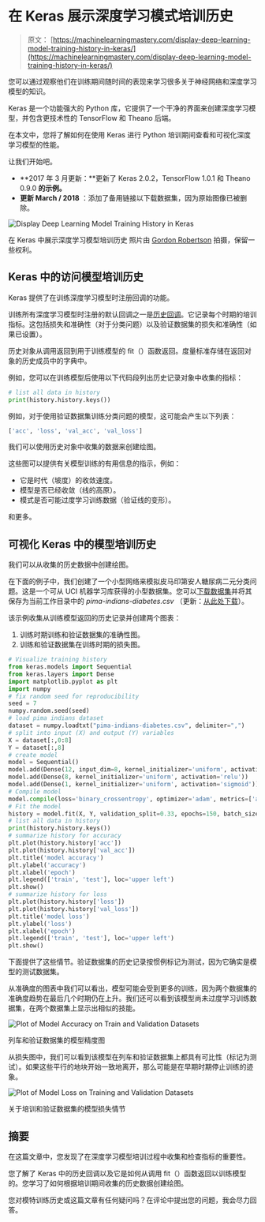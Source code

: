# 在 Keras 展示深度学习模式培训历史

> 原文： [https://machinelearningmastery.com/display-deep-learning-model-training-history-in-keras/](https://machinelearningmastery.com/display-deep-learning-model-training-history-in-keras/)

您可以通过观察他们在训练期间随时间的表现来学习很多关于神经网络和深度学习模型的知识。

Keras 是一个功能强大的 Python 库，它提供了一个干净的界面来创建深度学习模型，并包含更技术性的 TensorFlow 和 Theano 后端。

在本文中，您将了解如何在使用 Keras 进行 Python 培训期间查看和可视化深度学习模型的性能。

让我们开始吧。

*   **2017 年 3 月更新：**更新了 Keras 2.0.2，TensorFlow 1.0.1 和 Theano 0.9.0 **的示例。**
*   **更新 March / 2018** ：添加了备用链接以下载数据集，因为原始图像已被删除。

![Display Deep Learning Model Training History in Keras](img/8f6199089c1bc957ea5e0a9d478c098a.jpg)

在 Keras 中展示深度学习模型培训历史
照片由 [Gordon Robertson](https://www.flickr.com/photos/gordon_robertson/5620659988/) 拍摄，保留一些权利。

## Keras 中的访问模型培训历史

Keras 提供了在训练深度学习模型时注册回调的功能。

训练所有深度学习模型时注册的默认回调之一是[历史回调](http://keras.io/callbacks/)。它记录每个时期的培训指标。这包括损失和准确性（对于分类问题）以及验证数据集的损失和准确性（如果已设置）。

历史对象从调用返回到用于训练模型的 fit（）函数返回。度量标准存储在返回对象的历史成员中的字典中。

例如，您可以在训练模型后使用以下代码段列出历史记录对象中收集的指标：

```py
# list all data in history
print(history.history.keys())
```

例如，对于使用验证数据集训练分类问题的模型，这可能会产生以下列表：

```py
['acc', 'loss', 'val_acc', 'val_loss']
```

我们可以使用历史对象中收集的数据来创建绘图。

这些图可以提供有关模型训练的有用信息的指示，例如：

*   它是时代（坡度）的收敛速度。
*   模型是否已经收敛（线的高原）。
*   模式是否可能过度学习训练数据（验证线的变形）。

和更多。

## 可视化 Keras 中的模型培训历史

我们可以从收集的历史数据中创建绘图。

在下面的例子中，我们创建了一个小型网络来模拟皮马印第安人糖尿病二元分类问题。这是一个可从 UCI 机器学习库获得的小型数据集。您可以[下载数据集](http://archive.ics.uci.edu/ml/machine-learning-databases/pima-indians-diabetes/pima-indians-diabetes.data)并将其保存为当前工作目录中的 _pima-indians-diabetes.csv_ （更新：[从此处下载](https://raw.githubusercontent.com/jbrownlee/Datasets/master/pima-indians-diabetes.data.csv)）。

该示例收集从训练模型返回的历史记录并创建两个图表：

1.  训练时期训练和验证数据集的准确性图。
2.  训练和验证数据集在训练时期的损失图。

```py
# Visualize training history
from keras.models import Sequential
from keras.layers import Dense
import matplotlib.pyplot as plt
import numpy
# fix random seed for reproducibility
seed = 7
numpy.random.seed(seed)
# load pima indians dataset
dataset = numpy.loadtxt("pima-indians-diabetes.csv", delimiter=",")
# split into input (X) and output (Y) variables
X = dataset[:,0:8]
Y = dataset[:,8]
# create model
model = Sequential()
model.add(Dense(12, input_dim=8, kernel_initializer='uniform', activation='relu'))
model.add(Dense(8, kernel_initializer='uniform', activation='relu'))
model.add(Dense(1, kernel_initializer='uniform', activation='sigmoid'))
# Compile model
model.compile(loss='binary_crossentropy', optimizer='adam', metrics=['accuracy'])
# Fit the model
history = model.fit(X, Y, validation_split=0.33, epochs=150, batch_size=10, verbose=0)
# list all data in history
print(history.history.keys())
# summarize history for accuracy
plt.plot(history.history['acc'])
plt.plot(history.history['val_acc'])
plt.title('model accuracy')
plt.ylabel('accuracy')
plt.xlabel('epoch')
plt.legend(['train', 'test'], loc='upper left')
plt.show()
# summarize history for loss
plt.plot(history.history['loss'])
plt.plot(history.history['val_loss'])
plt.title('model loss')
plt.ylabel('loss')
plt.xlabel('epoch')
plt.legend(['train', 'test'], loc='upper left')
plt.show()
```

下面提供了这些情节。验证数据集的历史记录按惯例标记为测试，因为它确实是模型的测试数据集。

从准确度的图表中我们可以看出，模型可能会受到更多的训练，因为两个数据集的准确度趋势在最后几个时期仍在上升。我们还可以看到该模型尚未过度学习训练数据集，在两个数据集上显示出相似的技能。

![Plot of Model Accuracy on Train and Validation Datasets](img/aa735153796f8cda098d2fe7fb675e75.jpg)

列车和验证数据集的模型精度图

从损失图中，我们可以看到该模型在列车和验证数据集上都具有可比性（标记为测试）。如果这些平行的地块开始一致地离开，那么可能是在早期时期停止训练的迹象。

![Plot of Model Loss on Training and Validation Datasets](img/429db1e26cf59719f9b941d5e8a7b919.jpg)

关于培训和验证数据集的模型损失情节

## 摘要

在这篇文章中，您发现了在深度学习模型培训过程中收集和检查指标的重要性。

您了解了 Keras 中的历史回调以及它是如何从调用 fit（）函数返回以训练模型的。您学习了如何根据培训期间收集的历史数据创建绘图。

您对模特训练历史或这篇文章有任何疑问吗？在评论中提出您的问题，我会尽力回答。